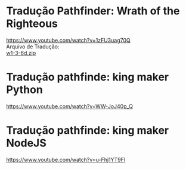 

# Tradução Pathfinder: Wrath of the Righteous 
https://www.youtube.com/watch?v=1zFU3uag70Q <br>
Arquivo de Tradução: <br>
[w1-3-6d.zip](https://github.com/RenantDev/pathfinder-translate/raw/master/w1-3-6d.zip)

# Tradução pathfinde: king maker Python
https://www.youtube.com/watch?v=WW-JoJ40p_Q

# Tradução pathfinde: king maker NodeJS
https://www.youtube.com/watch?v=u-Fhj1YT9FI

